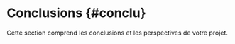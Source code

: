 # Conclusions {#conclu}

Cette section comprend les conclusions et les perspectives de votre projet.

